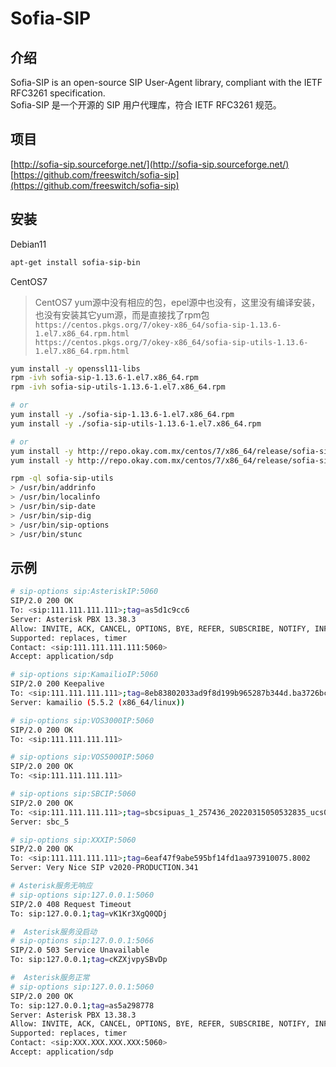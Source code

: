 # Sofia-SIP

## 介绍

Sofia-SIP is an open-source SIP User-Agent library, compliant with the IETF RFC3261 specification.  
Sofia-SIP 是一个开源的 SIP 用户代理库，符合 IETF RFC3261 规范。

## 项目

[http://sofia-sip.sourceforge.net/](http://sofia-sip.sourceforge.net/)  
[https://github.com/freeswitch/sofia-sip](https://github.com/freeswitch/sofia-sip)

## 安装

Debian11

```bash
apt-get install sofia-sip-bin
```

CentOS7
> CentOS7 yum源中没有相应的包，epel源中也没有，这里没有编译安装，也没有安装其它yum源，而是直接找了rpm包  
> `https://centos.pkgs.org/7/okey-x86_64/sofia-sip-1.13.6-1.el7.x86_64.rpm.html`  
> `https://centos.pkgs.org/7/okey-x86_64/sofia-sip-utils-1.13.6-1.el7.x86_64.rpm.html`

```bash
yum install -y openssl11-libs
rpm -ivh sofia-sip-1.13.6-1.el7.x86_64.rpm
rpm -ivh sofia-sip-utils-1.13.6-1.el7.x86_64.rpm

# or
yum install -y ./sofia-sip-1.13.6-1.el7.x86_64.rpm
yum install -y ./sofia-sip-utils-1.13.6-1.el7.x86_64.rpm

# or
yum install -y http://repo.okay.com.mx/centos/7/x86_64/release/sofia-sip-1.13.6-1.el7.x86_64.rpm
yum install -y http://repo.okay.com.mx/centos/7/x86_64/release/sofia-sip-utils-1.13.6-1.el7.x86_64.rpm

rpm -ql sofia-sip-utils
> /usr/bin/addrinfo
> /usr/bin/localinfo
> /usr/bin/sip-date
> /usr/bin/sip-dig
> /usr/bin/sip-options
> /usr/bin/stunc
```

## 示例

```bash
# sip-options sip:AsteriskIP:5060
SIP/2.0 200 OK
To: <sip:111.111.111.111>;tag=as5d1c9cc6
Server: Asterisk PBX 13.38.3
Allow: INVITE, ACK, CANCEL, OPTIONS, BYE, REFER, SUBSCRIBE, NOTIFY, INFO, PUBLISH, MESSAGE
Supported: replaces, timer
Contact: <sip:111.111.111.111:5060>
Accept: application/sdp

# sip-options sip:KamailioIP:5060
SIP/2.0 200 Keepalive
To: <sip:111.111.111.111>;tag=8eb83802033ad9f8d199b965287b344d.ba3726bc
Server: kamailio (5.5.2 (x86_64/linux))

# sip-options sip:VOS3000IP:5060
SIP/2.0 200 OK
To: <sip:111.111.111.111>

# sip-options sip:VOS5000IP:5060
SIP/2.0 200 OK
To: <sip:111.111.111.111>

# sip-options sip:SBCIP:5060
SIP/2.0 200 OK
To: <sip:111.111.111.111>;tag=sbcsipuas_1_257436_20220315050532835_ucs01sb05
Server: sbc_5

# sip-options sip:XXXIP:5060
SIP/2.0 200 OK
To: <sip:111.111.111.111>;tag=6eaf47f9abe595bf14fd1aa973910075.8002
Server: Very Nice SIP v2020-PRODUCTION.341

# Asterisk服务无响应
# sip-options sip:127.0.0.1:5060
SIP/2.0 408 Request Timeout
To: sip:127.0.0.1;tag=vK1Kr3XgQ0QDj

#  Asterisk服务没启动
# sip-options sip:127.0.0.1:5066
SIP/2.0 503 Service Unavailable
To: sip:127.0.0.1;tag=cKZXjvpySBvDp

#  Asterisk服务正常
# sip-options sip:127.0.0.1:5060
SIP/2.0 200 OK
To: sip:127.0.0.1;tag=as5a298778
Server: Asterisk PBX 13.38.3
Allow: INVITE, ACK, CANCEL, OPTIONS, BYE, REFER, SUBSCRIBE, NOTIFY, INFO, PUBLISH, MESSAGE
Supported: replaces, timer
Contact: <sip:XXX.XXX.XXX.XXX:5060>
Accept: application/sdp
```
